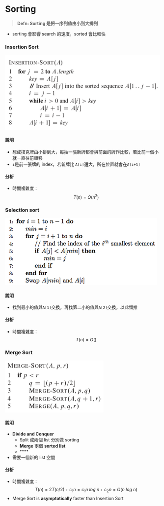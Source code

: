 # Sorting

> **Defn: Sorting 是把一序列值由小到大排列**

* sorting 會影響 search 的速度，sorted 會比較快

### Insertion Sort

![Algorithm: Insertion Sort](../.gitbook/assets/image%20%281%29.png)

#### 說明

* 想成撲克牌由小排到大，每抽一張新牌都會與前面的牌作比較，若比前一個小就一直往前順移
* `i`是前一張牌的 index，若新牌比 `A[i]`還大，所在位置就會在`A[i+1]`

#### 分析

* 時間複雜度： $$T(n) = O(n^2)$$

### **Selection sort**

![Algorithm: Selection Sort](../.gitbook/assets/image%20%283%29.png)

#### 說明

* 找到最小的值與`A[1]`交換，再找第二小的值與`A[2]`交換，以此類推

#### 分析

* 時間複雜度： $$T(n) = O()$$

### Merge Sort

![Algorithm: Merge Sort](../.gitbook/assets/image%20%285%29.png)

#### 說明

* **Divide and Conquer**
  * Split 成兩個 list 分別做 sorting
  * **Merge** 兩個 **sorted** **list**
  * \*\*\*\*
* 需要一個新的 list 空間

#### 分析

* 時間複雜度： $$T(n) = 2T(n/2) + c_1n = c_1 n\ log\ n + c_2 n =O(n\ log\ n)$$
* Merge Sort is **asymptotically** faster than Insertion Sort

